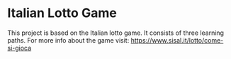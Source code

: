 # Italian Lotto Game
This project is based on the Italian lotto game.
It consists of three learning paths.
For more info about the game visit: https://www.sisal.it/lotto/come-si-gioca
